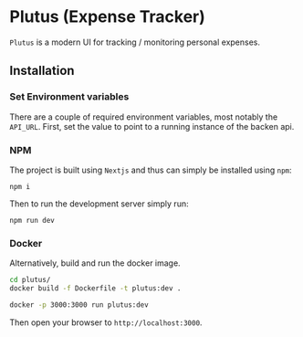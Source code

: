 # Plutus (Expense Tracker)

`Plutus` is a modern UI for tracking / monitoring personal expenses.

## Installation

### Set Environment variables

There are a couple of required environment variables, most notably the `API_URL`. First, set the value to point to a running instance of the backen api.

### NPM

The project is built using `Nextjs` and thus can simply be installed using `npm`:

```script
npm i
```

Then to run the development server simply run:

```script
npm run dev
```

### Docker

Alternatively, build and run the docker image.

```bash
cd plutus/
docker build -f Dockerfile -t plutus:dev .
```

```bash
docker -p 3000:3000 run plutus:dev
```

Then open your browser to `http://localhost:3000`.
